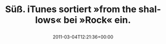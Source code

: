 ---
retweeted: false
source: <a href="http://twitter.com" rel="nofollow">Twitter Web Client</a>
entities:
  hashtags: []
  symbols: []
  user_mentions: []
  urls: []
display_text_range:
- '0'
- '56'
favorite_count: '0'
id_str: '43647278027784192'
truncated: false
retweet_count: '0'
id: '43647278027784192'
created_at: Fri Mar 04 12:21:36 +0000 2011
favorited: false
full_text: Süß. iTunes sortiert »from the shallows« bei »Rock« ein.
lang: de
tags:
- pesos/twitter
date: '2011-03-04T12:21:36+00:00'
src: https://twitter.com/bascht/status/43647278027784192
original_url: https://twitter.com/bascht/status/43647278027784192
type: twitter_tweet
text: Süß. iTunes sortiert »from the shallows« bei »Rock« ein.
title: 'Süß. iTunes sortiert »from the shallows« bei »Rock« ein.

  '

---